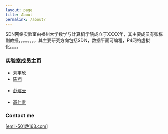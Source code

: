 ```yaml
---
layout: page
title: About
permalink: /about/
---
```


SDN网络实验室由福州大学数学与计算机学院成立于XXXX年，其主要成员有张栋副教授，。。。。。。，其主要研究方向包括SDN，数据平面可编程，P4网络虚拟化。。。。

### 实验室成员主页
<ul class="posts">
    <li> <a href="https://yuxinliu.github.io/"> 刘宇欣</a></li>
    <li> <a href="https://wasdns.github.io/Hall-of-Fame/"> 陈翔</a></li>
    <li> <a href="https://sstriver.github.io/sdnlab"> 彭建云</a></li>
    <li> <a href="https://grglym.github.io/"> 高仁贵</a></li>


 </ul>


### Contact me

[emil-501@163.com]
